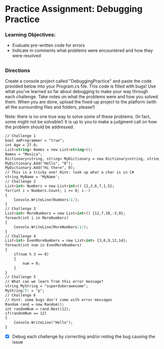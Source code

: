 # Practice Assignment: Debugging Practice

###  Learning Objectives:

- Evaluate pre-written code for errors
- Indicate in comments what problems were encountered and how they were resolved
##
### Directions
Create a console project called "DebuggingPractice" and paste the code provided below into your Program.cs file. This code is filled with bugs! Use what you've learned so far about debugging to make your way through each challenge. Take notes on what the problems were and how you solved them. When you are done, upload the fixed-up project to the platform (with all the surrounding files and folders, please!)

Note: there is no one true way to solve some of these problems. (In fact, some might not be solvable!) It is up to you to make a judgment call on how the problem should be addressed.
```md
// Challenge 1
bool amProgrammer = "true";
int Age = 27.9;
List<string> Names = new List<string>();
Names = "Monica";
Dictionary<string, string> MyDictionary = new Dictionary<string, string>();
MyDictionary.Add("Hello", "0");
MyDictionary.Add("Hi there", 0);
// This is a tricky one! Hint: look up what a char is in C#
string MyName = 'MyName';
// Challenge 2
List<int> Numbers = new List<int>() {2,3,6,7,1,5};
for(int i = Numbers.Count; i >= 0; i--)
{
    Console.WriteLine(Numbers[i]);
}
// Challenge 3
List<int> MoreNumbers = new List<int>() {12,7,10,-3,9};
foreach(int i in MoreNumbers)
{
    Console.WriteLine(MoreNumbers[i]);
}
// Challenge 4
List<int> EvenMoreNumbers = new List<int> {3,6,9,12,14};
foreach(int num in EvenMoreNumbers)
{
    if(num % 3 == 0)
    {
        num = 0;
    }
}
// Challenge 5
// What can we learn from this error message?
string MyString = "superduberawesome";
MyString[7] = "p";
// Challenge 6
// Hint: some bugs don't come with error messages
Random rand = new Random();
int randomNum = rand.Next(12);
if(randomNum == 12)
{
    Console.WriteLine("Hello");
}
````
- [x] Debug each challenge by correcting and/or noting the bug causing the issue
